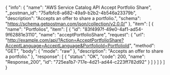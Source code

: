 {
  "info": {
    "name": "AWS Service Catalog API Accept Portfolio Share",
    "_postman_id": "75afbfc8-a682-49a9-b2b2-4b546a23379b",
    "description": "Accepts an offer to share a portfolio.",
    "schema": "https://schema.getpostman.com/json/collection/v2.0.0/"
  },
  "item": [
    {
      "name": "Portfolios",
      "item": [
        {
          "id": "83f4997f-49e0-4af1-ad54-9f62881e3110",
          "name": "acceptPortfolioShare",
          "request": {
            "url": "http://example.com/api/?Action=AcceptPortfolioShare?AcceptLanguage=AcceptLanguage&PortfolioId=PortfolioId",
            "method": "GET",
            "body": {
              "mode": "raw"
            },
            "description": "Accepts an offer to share a portfolio."
          },
          "response": [
            {
              "status": "OK",
              "code": 200,
              "name": "Response_200",
              "id": "725ea1b7-717e-4d21-ad44-c223ff782d92"
            }
          ]
        }
      ]
    }
  ]
}